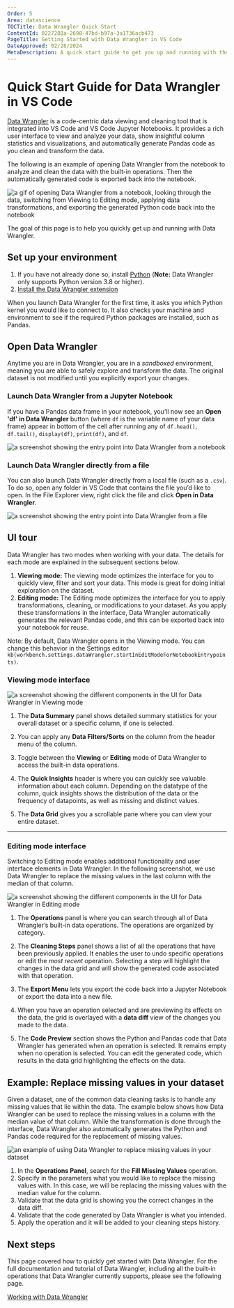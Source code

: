 ```yaml
---
Order: 5
Area: datascience
TOCTitle: Data Wrangler Quick Start
ContentId: 0227288a-2698-47bd-b97a-3a1736acb473
PageTitle: Getting Started with Data Wrangler in VS Code
DateApproved: 02/28/2024
MetaDescription: A quick start guide to get you up and running with the Data Wrangler extension in Visual Studio Code.
---
```


# Quick Start Guide for Data Wrangler in VS Code

[Data Wrangler](https://marketplace.visualstudio.com/items?itemName=ms-toolsai.datawrangler) is a code-centric data viewing and cleaning tool that is integrated into VS Code and VS Code Jupyter Notebooks. It provides a rich user interface to view and analyze your data, show insightful column statistics and visualizations, and automatically generate Pandas code as you clean and transform the data.

The following is an example of opening Data Wrangler from the notebook to analyze and clean the data with the built-in operations. Then the automatically generated code is exported back into the notebook.

![a gif of opening Data Wrangler from a notebook, looking through the data, switching from Viewing to Editing mode, applying data transformations, and exporting the generated Python code back into the notebook](images/data-wrangler-quick-start/full-dw-loop.gif)

The goal of this page is to help you quickly get up and running with Data Wrangler.

## Set up your environment

1. If you have not already done so, install [Python](https://www.python.org/downloads/)
   (**Note:** Data Wrangler only supports Python version 3.8 or higher).
2. <a class="install-extension-btn" href="vscode:extension/ms-toolsai.datawrangler">Install the Data Wrangler extension</a>

When you launch Data Wrangler for the first time, it asks you which Python kernel you would like to connect to. It also checks your machine and environment to see if the required Python packages are installed, such as Pandas.

## Open Data Wrangler

Anytime you are in Data Wrangler, you are in a *sandboxed* environment, meaning you are able to safely explore and transform the data. The original dataset is not modified until you explicitly export your changes.

### Launch Data Wrangler from a Jupyter Notebook

If you have a Pandas data frame in your notebook, you’ll now see an **Open 'df' in Data Wrangler** button (where `df` is the variable name of your data frame) appear in bottom of the cell after running any of `df.head()`, `df.tail()`, `display(df)`, `print(df)`, and `df`.

![a screenshot showing the entry point into Data Wrangler from a notebook](images/data-wrangler-quick-start/entrypoint-quick-start.png)

### Launch Data Wrangler directly from a file

You can also launch Data Wrangler directly from a local file (such as a `.csv`). To do so, open any folder in VS Code that contains the file you’d like to open. In the File Explorer view, right click the file and click **Open in Data Wrangler**.

![a screenshot showing the entry point into Data Wrangler from a file](images/data-wrangler-quick-start/open-from-file.png)

## UI tour

Data Wrangler has two modes when working with your data. The details for each mode are explained in the subsequent sections below.

1. **Viewing mode:** The viewing mode optimizes the interface for you to quickly view, filter and sort your data. This mode is great for doing initial exploration on the dataset.
2. **Editing mode:** The Editing mode optimizes the interface for you to apply transformations, cleaning, or modifications to your dataset. As you apply these transformations in the interface, Data Wrangler automatically generates the relevant Pandas code, and this can be exported back into your notebook for reuse.

Note: By default, Data Wrangler opens in the Viewing mode. You can change this behavior in the Settings editor `kb(workbench.settings.dataWrangler.startInEditModeForNotebookEntrypoints)`.

### Viewing mode interface

![a screenshot showing the different components in the UI for Data Wrangler in Viewing mode](images/data-wrangler-quick-start/view-mode-ui.png)

1. The **Data Summary** panel shows detailed summary statistics for your overall dataset or a specific column, if one is selected.

2. You can apply any **Data Filters/Sorts** on the column from the header menu of the column.

3. Toggle between the **Viewing** or **Editing** mode of Data Wrangler to access the built-in data operations.

4. The **Quick Insights** header is where you can quickly see valuable information about each column. Depending on the datatype of the column, quick insights shows the distribution of the data or the frequency of datapoints, as well as missing and distinct values.

5. The **Data Grid** gives you a scrollable pane where you can view your entire dataset.

---

### Editing mode interface

Switching to Editing mode enables additional functionality and user interface elements in Data Wrangler. In the following screenshot, we use Data Wrangler to replace the missing values in the last column with the median of that column.

![a screenshot showing the different components in the UI for Data Wrangler in Editing mode](images/data-wrangler-quick-start/edit-mode-ui.png)

1. The **Operations** panel is where you can search through all of Data Wrangler’s built-in data operations. The operations are organized by category.

2. The **Cleaning Steps** panel shows a list of all the operations that have been previously applied. It enables the user to undo specific operations or edit the _most recent_ operation. Selecting a step will highlight the changes in the data grid and will show the generated code associated with that operation.

3. The **Export Menu** lets you export the code back into a Jupyter Notebook or export the data into a new file.

4. When you have an operation selected and are previewing its effects on the data, the grid is overlayed with a **data diff** view of the changes you made to the data.

5. The **Code Preview** section shows the Python and Pandas code that Data Wrangler has generated when an operation is selected. It remains empty when no operation is selected. You can edit the generated code, which results in the data grid highlighting the effects on the data.

## Example: Replace missing values in your dataset

Given a dataset, one of the common data cleaning tasks is to handle any missing values that lie within the data. The example below shows how Data Wrangler can be used to replace the missing values in a column with the median value of that column. While the transformation is done through the interface, Data Wrangler also automatically generates the Python and Pandas code required for the replacement of missing values.

![an example of using Data Wrangler to replace missing values in your dataset](images/data-wrangler-quick-start/operation-example.gif)

1. In the **Operations Panel**, search for the **Fill Missing Values** operation.
2. Specify in the parameters what you would like to replace the missing values with. In this case, we will be replacing the missing values with the median value for the column.
3. Validate that the data grid is showing you the correct changes in the data diff.
4. Validate that the code generated by Data Wrangler is what you intended.
5. Apply the operation and it will be added to your cleaning steps history.

## Next steps

This page covered how to quickly get started with Data Wrangler. For the full documentation and tutorial of Data Wrangler, including all the built-in operations that Data Wrangler currently supports, please see the following page.

[Working with Data Wrangler](/docs/datascience/data-wrangler.md)
